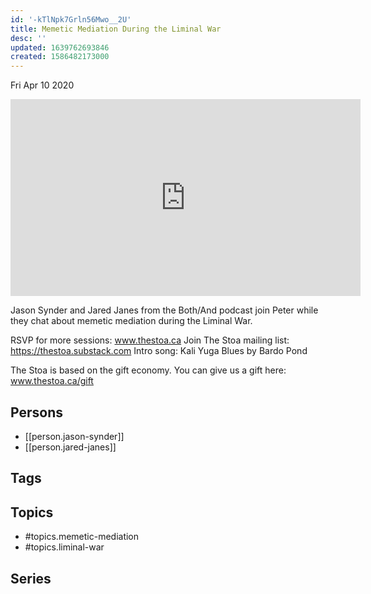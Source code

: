 ```yaml
---
id: '-kTlNpk7Grln56Mwo__2U'
title: Memetic Mediation During the Liminal War
desc: ''
updated: 1639762693846
created: 1586482173000
---
```





Fri Apr 10 2020

<iframe width="560" height="315" src="https://www.youtube.com/embed/sxdNCQSyXYQ" title="Memetic Mediation During the Liminal War w/ Jason Synder and Jared Janes" frameborder="0" allow="accelerometer; autoplay; clipboard-write; encrypted-media; gyroscope; picture-in-picture" allowfullscreen ></iframe>

Jason Synder and Jared Janes from the Both/And podcast join Peter while they chat about memetic mediation during the Liminal War.

RSVP for more sessions: www.thestoa.ca
Join The Stoa mailing list: https://thestoa.substack.com
Intro song: Kali Yuga Blues by Bardo Pond

The Stoa is based on the gift economy. You can give us a gift here: www.thestoa.ca/gift

## Persons

- [[person.jason-synder]]
- [[person.jared-janes]]

## Tags



## Topics

- #topics.memetic-mediation
- #topics.liminal-war

## Series



